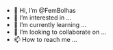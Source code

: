 - 👋 Hi, I’m @FemBolhas
- 👀 I’m interested in ...
- 🌱 I’m currently learning ...
- 💞️ I’m looking to collaborate on ...
- 📫 How to reach me ...

<!---
FemBolhas/FemBolhas is a ✨ special ✨ repository because its `README.md` (this file) appears on your GitHub profile.
You can click the Preview link to take a look at your changes.
--->
